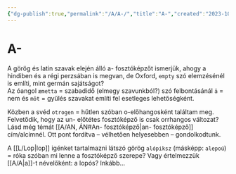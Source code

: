 ```yaml
---
{"dg-publish":true,"permalink":"/A/A-/","title":"A-","created":"2023-10-13T01:13","updated":"2024-04-18T03:20"}
---
```



# A-



A görög és latin szavak elején álló a- fosztóképzőt ismerjük, ahogy a hindiben és a régi perzsában is megvan, de Oxford, `empty` szó elemzésénél is említi, mint germán sajátságot?  
Az óangol `æmetta` = szabadidő (elmegy szavunkból?) szó felbontásánál `ā` = nem és `mōt` = gyűlés szavakat említi fel esetleges lehetőségként.  
  
Közben a svéd `otrogen` = hűtlen szóban o-előhangosként találtam meg.  
Felvetődik, hogy az un- előtétes fosztóképző is csak orrhangos változat?  
Lásd még témát [[A/AN, ÁN#An- fosztóképző\|an- fosztóképző]] cím/alcímnél. Ott pont fordítva – vélhetően helyesebben – gondolkodtunk.  

A [[L/Lop\|lop]] igénket tartalmazni látszó görög `alópiksz` (másképp: `alepoú`) = róka szóban mi lenne a fosztóképző szerepe? Vagy értelmezzük [[A/A\|a]]-t névelőként: a lopós? Inkább...  